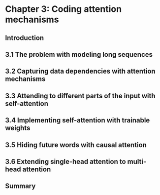 # Chapter 3: Coding attention mechanisms

## Introduction

## 3.1 The problem with modeling long sequences

## 3.2 Capturing data dependencies with attention mechanisms

## 3.3 Attending to different parts of the input with self-attention

## 3.4 Implementing self-attention with trainable weights

## 3.5 Hiding future words with causal attention

## 3.6 Extending single-head attention to multi-head attention

## Summary
